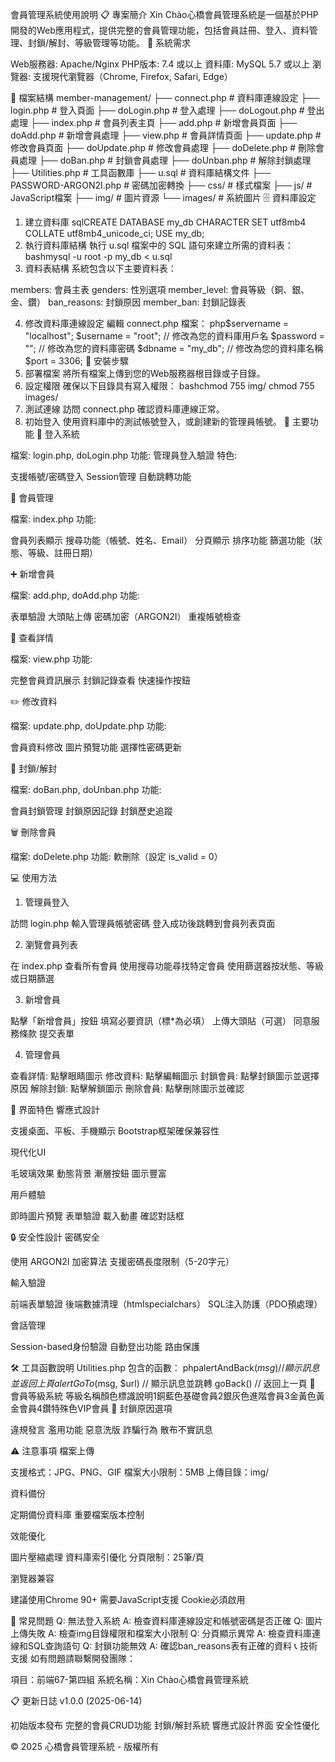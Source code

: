 會員管理系統使用說明
📋 專案簡介
Xin Chào心橋會員管理系統是一個基於PHP開發的Web應用程式，提供完整的會員管理功能，包括會員註冊、登入、資料管理、封鎖/解封、等級管理等功能。
🔧 系統需求

Web服務器: Apache/Nginx
PHP版本: 7.4 或以上
資料庫: MySQL 5.7 或以上
瀏覽器: 支援現代瀏覽器（Chrome, Firefox, Safari, Edge）

📁 檔案結構
member-management/
├── connect.php           # 資料庫連線設定
├── login.php            # 登入頁面
├── doLogin.php          # 登入處理
├── doLogout.php         # 登出處理
├── index.php            # 會員列表主頁
├── add.php              # 新增會員頁面
├── doAdd.php            # 新增會員處理
├── view.php             # 會員詳情頁面
├── update.php           # 修改會員頁面
├── doUpdate.php         # 修改會員處理
├── doDelete.php         # 刪除會員處理
├── doBan.php            # 封鎖會員處理
├── doUnban.php          # 解除封鎖處理
├── Utilities.php        # 工具函數庫
├── u.sql                # 資料庫結構文件
├── PASSWORD-ARGON2I.php # 密碼加密轉換
├── css/                 # 樣式檔案
├── js/                  # JavaScript檔案
├── img/                 # 圖片資源
└── images/              # 系統圖片
🗄️ 資料庫設定
1. 建立資料庫
sqlCREATE DATABASE my_db CHARACTER SET utf8mb4 COLLATE utf8mb4_unicode_ci;
USE my_db;
2. 執行資料庫結構
執行 u.sql 檔案中的 SQL 語句來建立所需的資料表：
bashmysql -u root -p my_db < u.sql
3. 資料表結構
系統包含以下主要資料表：

members: 會員主表
genders: 性別選項
member_level: 會員等級（銅、銀、金、鑽）
ban_reasons: 封鎖原因
member_ban: 封鎖記錄表

4. 修改資料庫連線設定
編輯 connect.php 檔案：
php$servername = "localhost";
$username = "root";           // 修改為您的資料庫用戶名
$password = "";               // 修改為您的資料庫密碼
$dbname = "my_db";            // 修改為您的資料庫名稱
$port = 3306;
🚀 安裝步驟
1. 部署檔案
將所有檔案上傳到您的Web服務器根目錄或子目錄。
2. 設定權限
確保以下目錄具有寫入權限：
bashchmod 755 img/
chmod 755 images/
3. 測試連線
訪問 connect.php 確認資料庫連線正常。
4. 初始登入
使用資料庫中的測試帳號登入，或創建新的管理員帳號。
🎯 主要功能
🔐 登入系統

檔案: login.php, doLogin.php
功能: 管理員登入驗證
特色:

支援帳號/密碼登入
Session管理
自動跳轉功能



👥 會員管理

檔案: index.php
功能:

會員列表顯示
搜尋功能（帳號、姓名、Email）
分頁顯示
排序功能
篩選功能（狀態、等級、註冊日期）



➕ 新增會員

檔案: add.php, doAdd.php
功能:

表單驗證
大頭貼上傳
密碼加密（ARGON2I）
重複帳號檢查



👀 查看詳情

檔案: view.php
功能:

完整會員資訊展示
封鎖記錄查看
快速操作按鈕



✏️ 修改資料

檔案: update.php, doUpdate.php
功能:

會員資料修改
圖片預覽功能
選擇性密碼更新



🚫 封鎖/解封

檔案: doBan.php, doUnban.php
功能:

會員封鎖管理
封鎖原因記錄
封鎖歷史追蹤



🗑️ 刪除會員

檔案: doDelete.php
功能: 軟刪除（設定 is_valid = 0）

💻 使用方法
1. 管理員登入

訪問 login.php
輸入管理員帳號密碼
登入成功後跳轉到會員列表頁面

2. 瀏覽會員列表

在 index.php 查看所有會員
使用搜尋功能尋找特定會員
使用篩選器按狀態、等級或日期篩選

3. 新增會員

點擊「新增會員」按鈕
填寫必要資訊（標*為必填）
上傳大頭貼（可選）
同意服務條款
提交表單

4. 管理會員

查看詳情: 點擊眼睛圖示
修改資料: 點擊編輯圖示
封鎖會員: 點擊封鎖圖示並選擇原因
解除封鎖: 點擊解鎖圖示
刪除會員: 點擊刪除圖示並確認

🎨 界面特色
響應式設計

支援桌面、平板、手機顯示
Bootstrap框架確保兼容性

現代化UI

毛玻璃效果
動態背景
漸層按鈕
圖示豐富

用戶體驗

即時圖片預覽
表單驗證
載入動畫
確認對話框

🔒 安全性設計
密碼安全

使用 ARGON2I 加密算法
支援密碼長度限制（5-20字元）

輸入驗證

前端表單驗證
後端數據清理（htmlspecialchars）
SQL注入防護（PDO預處理）

會話管理

Session-based身份驗證
自動登出功能
路由保護

🛠️ 工具函數說明
Utilities.php 包含的函數：
phpalertAndBack($msg)        // 顯示訊息並返回上頁
alertGoTo($msg, $url)     // 顯示訊息並跳轉
goBack()                  // 返回上一頁
🎯 會員等級系統
等級名稱顏色標識說明1銅藍色基礎會員2銀灰色進階會員3金黃色黃金會員4鑽特殊色VIP會員
📝 封鎖原因選項

違規發言
濫用功能
惡意洗版
詐騙行為
散布不實訊息

⚠️ 注意事項
檔案上傳

支援格式：JPG、PNG、GIF
檔案大小限制：5MB
上傳目錄：img/

資料備份

定期備份資料庫
重要檔案版本控制

效能優化

圖片壓縮處理
資料庫索引優化
分頁限制：25筆/頁

瀏覽器兼容

建議使用Chrome 90+
需要JavaScript支援
Cookie必須啟用

🐛 常見問題
Q: 無法登入系統
A: 檢查資料庫連線設定和帳號密碼是否正確
Q: 圖片上傳失敗
A: 檢查img目錄權限和檔案大小限制
Q: 分頁顯示異常
A: 檢查資料庫連線和SQL查詢語句
Q: 封鎖功能無效
A: 確認ban_reasons表有正確的資料
📞 技術支援
如有問題請聯繫開發團隊：

項目：前端67-第四組
系統名稱：Xin Chào心橋會員管理系統

📋 更新日誌
v1.0.0 (2025-06-14)

初始版本發布
完整的會員CRUD功能
封鎖/解封系統
響應式設計界面
安全性優化


© 2025 心橋會員管理系統 - 版權所有
